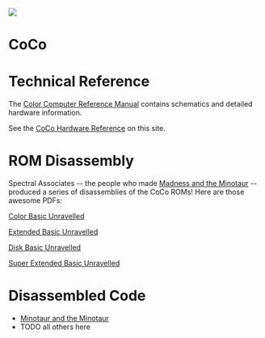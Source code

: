 <!-- deploy    
    Hardware.md
    +CoCo.jpg
    +CoCoTech.jpg
    +CoCoText.js
    +color-basic-unravelled.pdf
    +disk-basic-unravelled.pdf
    +extended-basic-unravelled.pdf
    +super-extended-basic-unravelled.pdf
    +PIA0.jpg
    +PIA1.jpg
    +SAM.jpg
        Pyramid
-->

![](CoCo.jpg)

# CoCo

# Technical Reference

The [Color Computer Reference Manual](http://sparksandflames.com/files/Color%20Computer%20Technical%20Reference%20Manual%20%28Tandy%29.pdf)
contains schematics and detailed hardware information.

See the [CoCo Hardware Reference](Hardware.md) on this site.

# ROM Disassembly

Spectral Associates -- the people who made [Madness and the Minotaur](MadnessMinotaur/) -- produced a series of 
disassemblies of the CoCo ROMs! Here are those awesome PDFs:

[Color Basic Unravelled](color-basic-unravelled.pdf)

[Extended Basic Unravelled](extended-basic-unravelled.pdf)

[Disk Basic Unravelled](disk-basic-unravelled.pdf)

[Super Extended Basic Unravelled](super-extended-basic-unravelled.pdf)

# Disassembled Code
* [Minotaur and the Minotaur](MadnessMinotaur/)
* TODO all others here
